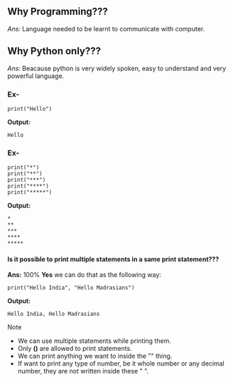 ## Why Programming???
*Ans:* Language needed to be learnt to communicate with computer.


## Why Python only???
*Ans:* Beacause python is very widely spoken, easy to understand and very powerful language.

### Ex-
```
print("Hello")
```
**Output:** 
```
Hello
```
### Ex-
```
print("*")
print("**")
print("***")
print("****")
print("*****")
```
**Output:** 
```
*
**
***
****
*****
```

#### Is it possible to print multiple statements in a same print statement???
**Ans:**
100% __Yes__ we can do that as the following way:
```
print("Hello India", "Hello Madrasians")
```
**Output:**
```
Hello India, Hello Madrasians
```
>[!NOTE]
>* We can use multiple statements while printing them.
>* Only **()** are allowed to print statements.
>* We can print anything we want to inside the "" thing.
>* If want to print any type of number, be it whole number or any decimal number, they are not written inside these " ".
